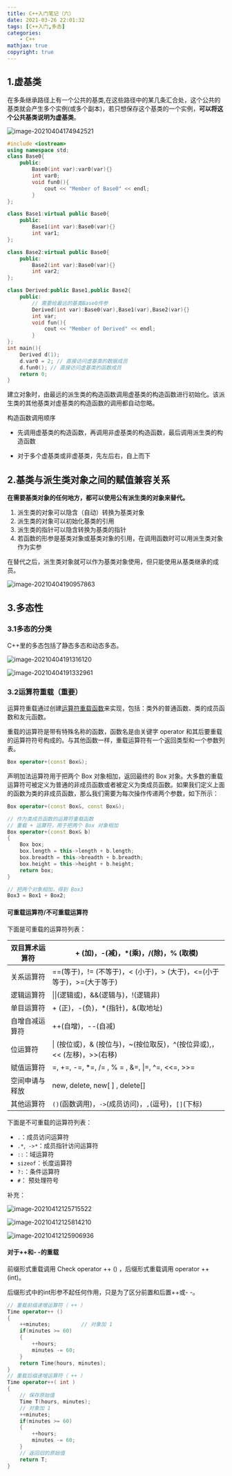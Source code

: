 ```yaml
---
title: C++入门笔记（六）
date: 2021-03-26 22:01:32
tags: [C++入门,多态]
categories: 
	- C++
mathjax: true
copyright: true
---
```


## 1.虚基类

在多条继承路径上有一个公共的基类,在这些路径中的某几条汇合处，这个公共的基类就会产生多个实例(或多个副本)，若只想保存这个基类的一个实例，**可以将这个公共基类说明为虚基类**。

<!--more-->

![image-20210404174942521](C-入门笔记（六）/image-20210404174942521.png)

```c++
#include <iostream>
using namespace std;
class Base0{
    public:
        Base0(int var):var0(var){}
        int var0;
        void fun0(){
            cout << "Member of Base0" << endl;
        }
};

class Base1:virtual public Base0{
    public:
        Base1(int var):Base0(var){}
        int var1;
};

class Base2:virtual public Base0{
    public:
        Base2(int var):Base0(var){}
        int var2;
};

class Derived:public Base1,public Base2{
    public:
        // 需要给最远的基类Base0传参
        Derived(int var):Base0(var),Base1(var),Base2(var){}
        int var;
        void fun(){
            cout << "Member of Derived" << endl;
        }
};
int main(){
    Derived d(1);
    d.var0 = 2; // 直接访问虚基类的数据成员
    d.fun0(); // 直接访问虚基类的函数成员
    return 0;
}
```

建立对象时，由最远的派生类的构造函数调用虚基类的构造函数进行初始化。该派生类的其他基类对虚基类的构造函数的调用都自动忽略。

构造函数调用顺序

- 先调用虚基类的构造函数，再调用非虚基类的构造函数，最后调用派生类的构造函数

- 对于多个虚基类或非虚基类，先左后右，自上而下

## 2.基类与派生类对象之间的赋值兼容关系

**在需要基类对象的任何地方，都可以使用公有派生类的对象来替代。**

1. 派生类的对象可以隐含（自动）转换为基类对象
2. 派生类的对象可以初始化基类的引用
3. 派生类的指针可以隐含转换为基类的指针
4. 若函数的形参是基类对象或基类对象的引用，在调用函数时可以用派生类对象作为实参

在替代之后，派生类对象就可以作为基类对象使用，但只能使用从基类继承的成员。

![image-20210404190957863](C-入门笔记（六）/image-20210404190957863.png)

## 3.多态性

### 3.1多态的分类

C++里的多态包括了静态多态和动态多态。

![image-20210404191316120](C-入门笔记（六）/image-20210404191316120.png)

![image-20210404191332961](C-入门笔记（六）/image-20210404191332961.png)

### 3.2运算符重载（重要）

运算符重载通过创建<u>运算符重载函数</u>来实现，包括：类外的普通函数、类的成员函数和友元函数。

重载的运算符是带有特殊名称的函数，函数名是由关键字 operator 和其后要重载的运算符符号构成的。与其他函数一样，重载运算符有一个返回类型和一个参数列表。

```C++
Box operator+(const Box&);
```

声明加法运算符用于把两个 Box 对象相加，返回最终的 Box 对象。大多数的重载运算符可被定义为普通的非成员函数或者被定义为类成员函数。如果我们定义上面的函数为类的非成员函数，那么我们需要为每次操作传递两个参数，如下所示：

```C++
Box operator+(const Box&, const Box&);
```

```C++
// 作为类成员函数的运算符重载函数
// 重载 + 运算符，用于把两个 Box 对象相加
Box operator+(const Box& b)
{
    Box box;
    box.length = this->length + b.length;
    box.breadth = this->breadth + b.breadth;
    box.height = this->height + b.height;
    return box;
}

// 把两个对象相加，得到 Box3
Box3 = Box1 + Box2;
```

#### 可重载运算符/不可重载运算符

下面是可重载的运算符列表：

| 双目算术运算符 | + (加)，-(减)，*(乘)，/(除)，% (取模)                        |
| -------------- | ------------------------------------------------------------ |
| 关系运算符     | ==(等于)，!= (不等于)，< (小于)，> (大于)，<=(小于等于)，>=(大于等于) |
| 逻辑运算符     | \|\|(逻辑或)，&&(逻辑与)，!(逻辑非)                          |
| 单目运算符     | + (正)，-(负)，*(指针)，&(取地址)                            |
| 自增自减运算符 | ++(自增)，--(自减)                                           |
| 位运算符       | \| (按位或)，& (按位与)，~(按位取反)，^(按位异或),，<< (左移)，>>(右移) |
| 赋值运算符     | =, +=, -=, *=, /= , % = , &=, \|=, ^=, <<=, >>=              |
| 空间申请与释放 | new, delete, new[ ] , delete[]                               |
| 其他运算符     | `()`(函数调用)，`->`(成员访问)，`,`(逗号)，`[]`(下标)        |

下面是不可重载的运算符列表：

- `.`：成员访问运算符
- `.*`,` ->*`：成员指针访问运算符
- `::`：域运算符
- `sizeof`：长度运算符
- `?:`：条件运算符
- `#`： 预处理符号

补充：

![image-20210412125715522](C-入门笔记（六）/image-20210412125715522.png)

![image-20210412125814210](C-入门笔记（六）/image-20210412125814210.png)

![image-20210412125906936](C-入门笔记（六）/image-20210412125906936.png)

#### 对于++和- -的重载

前缀形式重载调用 Check operator ++ () ，后缀形式重载调用 operator ++ (int)。

后缀形式中的int形参不起任何作用，只是为了区分前置和后置++或- -。

```C++
// 重载前缀递增运算符（ ++ ）
Time operator++ ()  
{
    ++minutes;          // 对象加 1
    if(minutes >= 60)  
    {
        ++hours;
        minutes -= 60;
    }
    return Time(hours, minutes);
}
// 重载后缀递增运算符（ ++ ）
Time operator++( int )         
{
    // 保存原始值
    Time T(hours, minutes);
    // 对象加 1
    ++minutes;                    
    if(minutes >= 60)
    {
        ++hours;
        minutes -= 60;
    }
    // 返回旧的原始值
    return T; 
}
```

